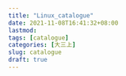 ```yaml
---
title: "Linux_catalogue"
date: 2021-11-08T16:41:32+08:00
lastmod:
tags: [catalogue]
categories: [大三上]
slug: catalogue
draft: true
---
```


